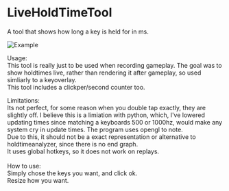 # LiveHoldTimeTool <br>
A tool that shows how long a key is held for in ms. <br>

![Example](https://github.com/user-attachments/assets/ffc6529a-0bb6-4520-8334-3fb66a7b050d)

Usage: <br>
This tool is really just to be used when recording gameplay. The goal was to show holdtimes live, rather than rendering it after gameplay, so used simliarly to a keyoverlay. <br>
This tool includes a clickper/second counter too. <br>

Limitations: <br>
Its not perfect, for some reason when you double tap exactly, they are slightly off. I believe this is a limiation with python, which, I've lowered updating times since matching a keyboards 500 or 1000hz, would make any system cry in update times. The program uses opengl to note. <br>
Due to this, it should not be a exact representation or alternative to holdtimeanalyzer, since there is no end graph. <br>
It uses global hotkeys, so it does not work on replays. <br>
<br>
How to use: <br>
Simply chose the keys you want, and click ok. <br>
Resize how you want. <br>
